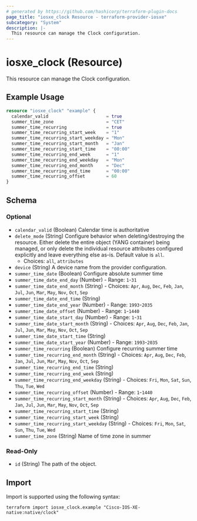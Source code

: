 ```yaml
---
# generated by https://github.com/hashicorp/terraform-plugin-docs
page_title: "iosxe_clock Resource - terraform-provider-iosxe"
subcategory: "System"
description: |-
  This resource can manage the Clock configuration.
---
```


# iosxe_clock (Resource)

This resource can manage the Clock configuration.

## Example Usage

```terraform
resource "iosxe_clock" "example" {
  calendar_valid                      = true
  summer_time_zone                    = "CET"
  summer_time_recurring               = true
  summer_time_recurring_start_week    = "1"
  summer_time_recurring_start_weekday = "Mon"
  summer_time_recurring_start_month   = "Jan"
  summer_time_recurring_start_time    = "00:00"
  summer_time_recurring_end_week      = "1"
  summer_time_recurring_end_weekday   = "Mon"
  summer_time_recurring_end_month     = "Dec"
  summer_time_recurring_end_time      = "00:00"
  summer_time_recurring_offset        = 60
}
```

<!-- schema generated by tfplugindocs -->
## Schema

### Optional

- `calendar_valid` (Boolean) Calendar time is authoritative
- `delete_mode` (String) Configure behavior when deleting/destroying the resource. Either delete the entire object (YANG container) being managed, or only delete the individual resource attributes configured explicitly and leave everything else as-is. Default value is `all`.
  - Choices: `all`, `attributes`
- `device` (String) A device name from the provider configuration.
- `summer_time_date` (Boolean) Configure absolute summer time
- `summer_time_date_end_day` (Number) - Range: `1`-`31`
- `summer_time_date_end_month` (String) - Choices: `Apr`, `Aug`, `Dec`, `Feb`, `Jan`, `Jul`, `Jun`, `Mar`, `May`, `Nov`, `Oct`, `Sep`
- `summer_time_date_end_time` (String)
- `summer_time_date_end_year` (Number) - Range: `1993`-`2035`
- `summer_time_date_offset` (Number) - Range: `1`-`1440`
- `summer_time_date_start_day` (Number) - Range: `1`-`31`
- `summer_time_date_start_month` (String) - Choices: `Apr`, `Aug`, `Dec`, `Feb`, `Jan`, `Jul`, `Jun`, `Mar`, `May`, `Nov`, `Oct`, `Sep`
- `summer_time_date_start_time` (String)
- `summer_time_date_start_year` (Number) - Range: `1993`-`2035`
- `summer_time_recurring` (Boolean) Configure recurring summer time
- `summer_time_recurring_end_month` (String) - Choices: `Apr`, `Aug`, `Dec`, `Feb`, `Jan`, `Jul`, `Jun`, `Mar`, `May`, `Nov`, `Oct`, `Sep`
- `summer_time_recurring_end_time` (String)
- `summer_time_recurring_end_week` (String)
- `summer_time_recurring_end_weekday` (String) - Choices: `Fri`, `Mon`, `Sat`, `Sun`, `Thu`, `Tue`, `Wed`
- `summer_time_recurring_offset` (Number) - Range: `1`-`1440`
- `summer_time_recurring_start_month` (String) - Choices: `Apr`, `Aug`, `Dec`, `Feb`, `Jan`, `Jul`, `Jun`, `Mar`, `May`, `Nov`, `Oct`, `Sep`
- `summer_time_recurring_start_time` (String)
- `summer_time_recurring_start_week` (String)
- `summer_time_recurring_start_weekday` (String) - Choices: `Fri`, `Mon`, `Sat`, `Sun`, `Thu`, `Tue`, `Wed`
- `summer_time_zone` (String) Name of time zone in summer

### Read-Only

- `id` (String) The path of the object.

## Import

Import is supported using the following syntax:

```shell
terraform import iosxe_clock.example "Cisco-IOS-XE-native:native/clock"
```
